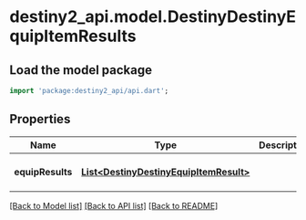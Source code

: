 # destiny2_api.model.DestinyDestinyEquipItemResults

## Load the model package
```dart
import 'package:destiny2_api/api.dart';
```

## Properties
Name | Type | Description | Notes
------------ | ------------- | ------------- | -------------
**equipResults** | [**List&lt;DestinyDestinyEquipItemResult&gt;**](DestinyDestinyEquipItemResult.md) |  | [optional] [default to []]

[[Back to Model list]](../README.md#documentation-for-models) [[Back to API list]](../README.md#documentation-for-api-endpoints) [[Back to README]](../README.md)


